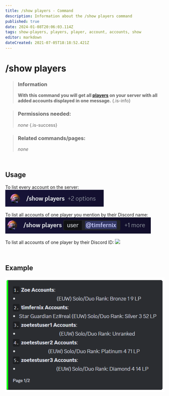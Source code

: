 ```yaml
---
title: /show players - Command
description: Information about the /show players command
published: true
date: 2024-01-08T20:06:03.114Z
tags: show-players, players, player, account, accounts, show
editor: markdown
dateCreated: 2021-07-05T18:18:52.421Z
---
```


# /show players

>### Information
>**With this command you will get all [players](/en/terms/player) on your server with all added accounts displayed in one message.**
>{.is-info}

>### Permissions needed:
>*none*
>{.is-success}

>### Related commands/pages:
>*none*

<br>

## Usage
To list every account on the server:
![](/en_/en_show_players_all.png)
<br>

To list all accounts of one player you mention by their Discord name:
![](/en_/en_show_players_user.png)
<br>

To list all accounts of one player by their Discord ID:
![](/en_/en_show_players_id.png)

<br>

## Example
![en_show_players_list.png](/en_/en_show_players_list.png)